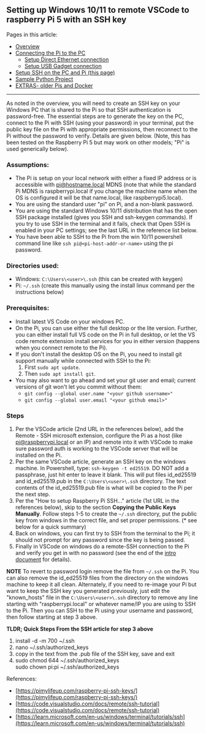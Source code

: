 ## Setting up Windows 10/11 to remote VSCode to raspberry Pi 5 with an SSH key

Pages in this article:
- [Overview](./)
- [Connecting the Pi to the PC](rpi-connect-pc.md)
  - [Setup Direct Ethernet connection](rpi-vscode-ethernet)
  - [Setup USB Gadget connection](rpi-usb-gadget)
- [Setup SSH on the PC and Pi (this page)](rpi-ssh-vscode-setup)
- [Sample Python Project](python_sample_project)
- [EXTRAS- older Pis and Docker](rpi-vscode-extras.md)
<hr />
As noted in the overview, you will need to create an SSH key on your Windows PC that is shared to the Pi so that SSH authentication is password-free.  The essential steps are to generate the key on the PC, connect to the Pi with SSH (using your password) in your terminal, put the public key file on the Pi with appropriate permissions, then reconnect to the Pi without the password to verify.  Details are given below.  (Note, this has been tested on the Raspberry Pi 5 but may work on other models; "Pi" is used generically below).

### Assumptions:
* The Pi is setup on your local network with either a fixed IP address or is accessible with pi@hostname.local MDNS (note that while the standard Pi MDNS is raspberrypi.local if you change the machine name when the OS is configured it will be that name.local, like raspberrypi5.local).
* You are using the standard user "pi" on Pi, and a non-blank password.
* You are using the standard Windows 10/11 distribution that has the open SSH package installed (gives you SSH and ssh-keygen commands).  If you try to use SSH in the terminal and it fails, check that Open SSH is enabled in your PC settings; see the last URL in the reference list below.
* You have been able to SSH to the Pi from the win 10/11 powershell command line like `ssh pi@<pi-host-addr-or-name>` using the pi password.

### Directories used:
* Windows: `C:\Users\<user>\.ssh`  (this can be created with keygen)
* Pi: `~/.ssh` (create this manually using the install linux command per the instructions below)

### Prerequisites:
* Install latest VS Code on your windows PC.
* On the Pi, you can use either the full desktop or the lite version.  Further, you can either install full VS code on the Pi in full desktop, or let the VS code remote extension install services for you in either version (happens when you connect remote to the Pi). 
* If you don't install the desktop OS on the Pi, you need to install git support manually while connected with SSH to the Pi:
    1. First `sudo apt update`.
    2. Then `sudo apt install git`.
* You may also want to go ahead and set your git user and email; current versions of git won't let you commit without them:
    * `git config --global user.name "<your github username>"`
    * `git config --global user.email "<your github email>"`


### Steps
1. Per the VSCode article (2nd URL in the references below), add the Remote - SSH microsoft extension, configure the Pi as a host (like pi@raspberrypi.local or an IP) and remote into it with VSCode to make sure password auth is working to the VSCode server that will be installed on the Pi.
2. Per the same VSCode article, generate an SSH key on the windows machine.  In Powershell, type: 
`ssh-keygen -t ed25519`. DO NOT add a passphrase, just hit enter to leave it blank.  This will put files id_ed25519 and id_ed25519.pub in the `C:\Users\<user>\.ssh` directory.  The text contents of the id_ed25519.pub file is what will be copied to the Pi per the next step.
3. Per the "How to setup Raspberry Pi SSH..." article (1st URL in the references below), skip to the section **Copying the Public Keys Manually**.  Follow steps 1-5 to create the `~/.ssh` directory, put the public key from windows in the correct file, and set proper permissions. (* see below for a quick summary)
4. Back on windows, you can first try to SSH from the terminal to the Pi; it should not prompt for any password since the key is being passed.
5. Finally in VSCode on windows do a remote-SSH connection to the Pi and verify you get in with no password (see the end of the [intro document](README.md) for details).

**NOTE** To revert to password login remove the file from `~/.ssh` on the Pi.  You can also remove the id_ed25519 files from the directory on the windows machine to keep it all clean.  Alternately, if you need to re-image your Pi but want to keep the SSH key you generated previously, just edit the "known_hosts" file in the `C:\Users\<user>\.ssh` directory to remove any line starting with "raspberrypi.local" or whatever name/IP you are using to SSH to the Pi.  Then you can SSH to the Pi using your username and password, then follow starting at step 3 above. 

**TLDR; Quick Steps From the SSH article for step 3 above**
1. install -d -m 700 ~/.ssh
2. nano ~/.ssh/authorized_keys
3. copy in the text from the .pub file of the SSH key, save and exit
4. sudo chmod 644 ~/.ssh/authorized_keys  
sudo chown pi:pi ~/.ssh/authorized_keys

References:
* [https://pimylifeup.com/raspberry-pi-ssh-keys/](https://pimylifeup.com/raspberry-pi-ssh-keys/)
* [https://code.visualstudio.com/docs/remote/ssh-tutorial](https://code.visualstudio.com/docs/remote/ssh-tutorial)
* [https://learn.microsoft.com/en-us/windows/terminal/tutorials/ssh](https://learn.microsoft.com/en-us/windows/terminal/tutorials/ssh)
